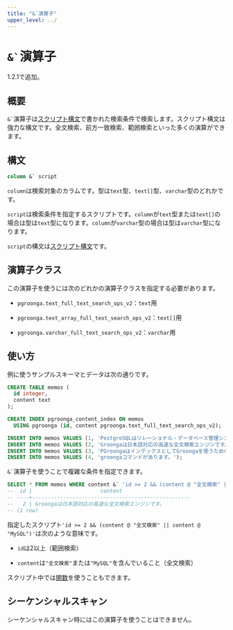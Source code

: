 ```yaml
---
title: "&`演算子"
upper_level: ../
---
```


# `` &` ``演算子

1.2.1で追加。

## 概要

`` &` ``演算子は[スクリプト構文][groonga-script-syntax]で書かれた検索条件で検索します。スクリプト構文は強力な構文です。全文検索、前方一致検索、範囲検索といった多くの演算ができます。

## 構文

```sql
column &` script
```

`column`は検索対象のカラムです。型は`text`型、`text[]`型、`varchar`型のどれかです。

`script`は検索条件を指定するスクリプトです。`column`が`text`型または`text[]`の場合は型は`text`型になります。`column`が`varchar`型の場合は型は`varchar`型になります。

`script`の構文は[スクリプト構文][groonga-script-syntax]です。

## 演算子クラス

この演算子を使うには次のどれかの演算子クラスを指定する必要があります。

  * `pgroonga.text_full_text_search_ops_v2`：`text`用

  * `pgroonga.text_array_full_text_search_ops_v2`：`text[]`用

  * `pgroonga.varchar_full_text_search_ops_v2`：`varchar`用

## 使い方

例に使うサンプルスキーマとデータは次の通りです。

```sql
CREATE TABLE memos (
  id integer,
  content text
);

CREATE INDEX pgroonga_content_index ON memos
  USING pgroonga (id, content pgroonga.text_full_text_search_ops_v2);
```

```sql
INSERT INTO memos VALUES (1, 'PostgreSQLはリレーショナル・データベース管理システムです。');
INSERT INTO memos VALUES (2, 'Groongaは日本語対応の高速な全文検索エンジンです。');
INSERT INTO memos VALUES (3, 'PGroongaはインデックスとしてGroongaを使うためのPostgreSQLの拡張機能です。');
INSERT INTO memos VALUES (4, 'groongaコマンドがあります。');
```

`` &` ``演算子を使うことで複雑な条件を指定できます。

```sql
SELECT * FROM memos WHERE content &` 'id >= 2 && (content @ "全文検索" || content @ "MySQL")';
--  id |                      content
-- ----+---------------------------------------------------
--   2 | Groongaは日本語対応の高速な全文検索エンジンです。
-- (1 row)
```

指定したスクリプト`'id >= 2 && (content @ "全文検索" || content @ "MySQL")'`は次のような意味です。

  * `id`は2以上（範囲検索）

  * `content`は`"全文検索"`または`"MySQL"`を含んでいること（全文検索）

スクリプト中では[関数][groonga-functions]を使うこともできます。

## シーケンシャルスキャン

シーケンシャルスキャン時にはこの演算子を使うことはできません。

[groonga-script-syntax]:http://groonga.org/ja/docs/reference/grn_expr/script_syntax.html

[groonga-functions]:http://groonga.org/docs/reference/function.html

